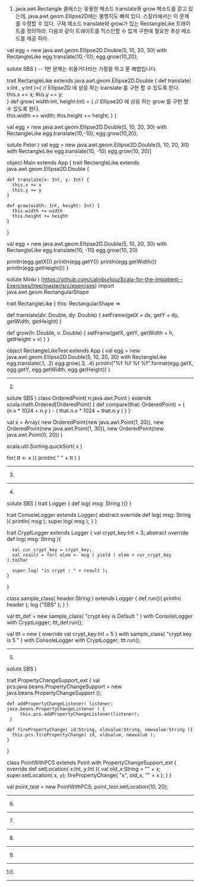 1. java.awt.Rectangle 클래스는 유용한 메소드 translate와 grow 메소드를 갖고 있는데, java.awt.geom.Ellipse2D에는 불행히도 빠져 있다. 스칼라에서는 이 문제를 수정할 수 있다. 구체 메소드 translate와 grow가 있는 RectangleLike 트레이트를 정의하라. 다음과 같이 트레이트를 믹스인할 수 있게 구현에 필요한 추상 메소드를 제공 하라.

  val egg = new java.awt.geom.Ellipse2D.Double(5, 10, 20, 30) with RectangleLike
 egg.translate(10,-10);
 egg.grow(10,20);


solute SBS ) -- 1번 문제는 쉬울거다라는 가정을 하고 푼 해법입니다.

   trait RectangleLike extends java.awt.geom.Ellipse2D.Double {
		def translate( x:Int , y:Int )={
			// Ellipse2D 에 상응 하는 translate 를 구현 할 수 있도록 한다.
this.x += x;
this.y += y;	
		}
		def grow( width:Int, height:Int) = {
			// Ellipse2D 에 상응 하는 grow 를 구현 할 수 있도록 한다.	
			this.width += width;
			this.height += height;
		}
	}

  
  val egg = new java.awt.geom.Ellipse2D.Double(5, 10, 20, 30) with RectangleLike
  egg.translate(10,-10);
  egg.grow(10,20);



solute Peter )
val egg = new java.awt.geom.Ellipse2D.Double(5, 10, 20, 30) with RectangleLike
egg.translate(10, -10)
egg.grow(10, 20)]

object Main extends App {
  trait RectangleLike extends java.awt.geom.Ellipse2D.Double {
   
    def translate(x: Int, y: Int) {
      this.x += x
      this.y += y
    }
   
    def grow(width: Int, height: Int) {
      this.width += width
      this.height += height
    }
  }
 
  val egg = new
    java.awt.geom.Ellipse2D.Double(5, 10, 20, 30) with RectangleLike
      egg.translate(10, -10)
      egg.grow(10, 20)
     
  println(egg.getX())
  println(egg.getY())
  println(egg.getWidth())
  println(egg.getHeight())
}

solute Minki )
(https://github.com/calinburloiu/Scala-for-the-Impatient--Exercises/tree/master/src/exercises)
import java.awt.geom.RectangularShape

trait RectangleLike {
  this: RectangularShape =>
  
  def translate(dx: Double, dy: Double) {
    setFrame(getX + dx, getY + dy, getWidth, getHeight)
  }
  
  def grow(h: Double, v: Double) {
    setFrame(getX, getY, getWidth + h, getHeight + v)
  }
}

object RectangleLikeTest extends App {
  val egg = new java.awt.geom.Ellipse2D.Double(5, 10, 20, 30) with RectangleLike
  egg.translate(.1, .2)
  egg.grow(.3, .4)
  println("%f %f %f %f".format(egg.getX, egg.getY, egg.getWidth, egg.getHeight))
}



--------------------------------------------------------------------------------------------------------------------
2.

solute SBS )
  class OrderedPoint( n:java.awt.Point ) extends scala.math.Ordered[OrderedPoint] {
    def compare(that: OrderedPoint) = {
    	(n.x * 1024 + n.y ) - ( that.n.x * 1024 + that.n.y )
    }
  }
  
  val x = Array( new OrderedPoint(new java.awt.Point(1, 20)),
		  		 new OrderedPoint(new java.awt.Point(1, 30)),
		  		  new OrderedPoint(new java.awt.Point(0, 20)) )	
  
  scala.util.Sorting.quickSort( x )
  
  for( tt <- x ){
	  println( " "  + tt )
  }
	

--------------------------------------------------------------------------------------------------------------------
3.



--------------------------------------------------------------------------------------------------------------------
4.

solute SBS )
  trait Logger {
    def log( msg: String ){}
  }
  
  trait ConsoleLogger extends Logger{
    abstract override def log( msg: String ){
      println( msg );
      super.log( msg );
    }
  }
  
  trait CryptLogger extends Logger {
    val crypt_key:Int = 3;
    abstract override def log( msg: String ){
      
      val cur_crypt_key = crypt_key;
      val result = for( elem <- msg ) yield ( elem + cur_crypt_key ).toChar
      
      super.log( "is crypt : " + result );
    }
  }
  
  class sample_class( header:String ) extends Logger {
    def run(){
    	println( header );
    	log ("SBS" );
    }
  }
  
  val ttt_def = new  sample_class( "crypt key is Default " ) with ConsoleLogger with CryptLogger;
  ttt_def.run();
  
  val ttt = new { override val crypt_key:Int = 5 } with  sample_class( "crypt key is 5 " ) with ConsoleLogger with CryptLogger;
  ttt.run();



--------------------------------------------------------------------------------------------------------------------
5.

solute SBS )

trait PropertyChangeSupport_ext {
    val pcs:java.beans.PropertyChangeSupport = new java.beans.PropertyChangeSupport ();
    
    def addPropertyChangeListener( listener: java.beans.PropertyChangeListener ) {
         this.pcs.addPropertyChangeListener(listener);
     }
    
    def firePropertyChange( id:String, oldvalue:String, newvalue:String ){
      this.pcs.firePropertyChange( id, oldvalue, newvalue );
    }
    
  }
  
  class PointWithPCS extends Point with PropertyChangeSupport_ext {
    override def setLocation( x:Int, y:Int ){
      val old_x:String = "" + x;
      super.setLocation( x, y);
      firePropertyChange( "x", old_x, "" + x );
    }
  }
  
  val point_test = new PointWithPCS;
  point_test.setLocation(10, 20);

--------------------------------------------------------------------------------------------------------------------
6.
--------------------------------------------------------------------------------------------------------------------
7.
--------------------------------------------------------------------------------------------------------------------
8.
--------------------------------------------------------------------------------------------------------------------
9.
--------------------------------------------------------------------------------------------------------------------
10.
--------------------------------------------------------------------------------------------------------------------








